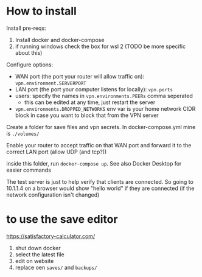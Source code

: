 # How to install
Install pre-reqs:
1. Install docker and docker-compose
2. if running windows check the box for wsl 2 (TODO be more specific about this)

Configure options:
- WAN port (the port your router will allow traffic on): `vpn.environment.SERVERPORT`
- LAN port (the port your computer listens for locally): `vpn.ports`
- users: specify the names in `vpn.environments.PEERs` comma seperated
  - this can be edited at any time, just restart the server
- `vpn.environments.DROPPED_NETWORKS` env var is your home network CIDR block in case you want to block that from the VPN server

Create a folder for save files and vpn secrets. In docker-compose.yml mine is `./volumes/`

Enable your router to accept traffic on that WAN port and forward it to the correct LAN port (allow UDP (and tcp?))

inside this folder, run `docker-compose up`. See also Docker Desktop for easier commands

The test server is just to help verify that clients are connected. So going to 10.1.1.4 on a browser would show "hello world" if they are connected (if the network configuration isn't changed)

# to use the save editor
https://satisfactory-calculator.com/

1. shut down docker
2. select the latest file
3. edit on website
4. replace oen `saves/` and `backups/`